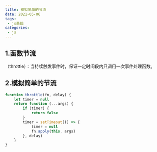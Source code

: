 ```yaml
---
title: 模拟简单的节流
date: 2021-05-06
tags:
 - js基础
categories:
 - js
---
```

## 1.函数节流
（throttle）：当持续触发事件时，保证一定时间段内只调用一次事件处理函数。
## 2.模拟简单的节流
``` js
function throttle(fn, delay) {
    let timer = null
    return function (...args) {
        if (timer) {
            return false
        }
        timer = setTimeout(() => {
            timer = null
            fn.apply(this, args)
        }, delay)
    }
}
```